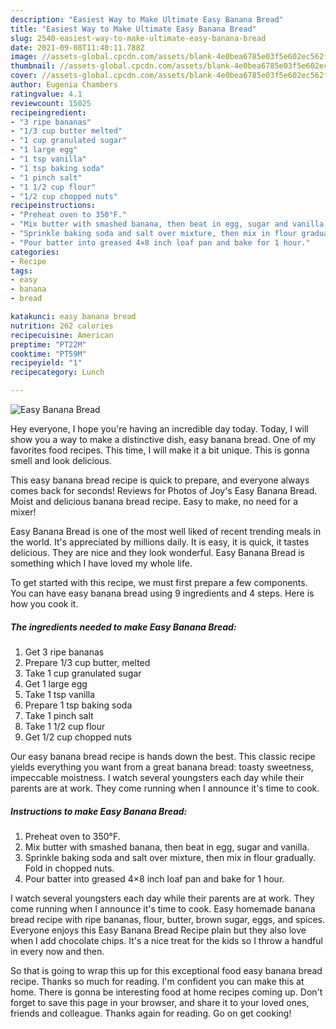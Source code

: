 ```yaml
---
description: "Easiest Way to Make Ultimate Easy Banana Bread"
title: "Easiest Way to Make Ultimate Easy Banana Bread"
slug: 2540-easiest-way-to-make-ultimate-easy-banana-bread
date: 2021-09-08T11:40:11.788Z
image: //assets-global.cpcdn.com/assets/blank-4e0bea6785e03f5e602ec562f230caae08da540cada707380b4fe1bbebba43da.png
thumbnail: //assets-global.cpcdn.com/assets/blank-4e0bea6785e03f5e602ec562f230caae08da540cada707380b4fe1bbebba43da.png
cover: //assets-global.cpcdn.com/assets/blank-4e0bea6785e03f5e602ec562f230caae08da540cada707380b4fe1bbebba43da.png
author: Eugenia Chambers
ratingvalue: 4.1
reviewcount: 15025
recipeingredient:
- "3 ripe bananas"
- "1/3 cup butter melted"
- "1 cup granulated sugar"
- "1 large egg"
- "1 tsp vanilla"
- "1 tsp baking soda"
- "1 pinch salt"
- "1 1/2 cup flour"
- "1/2 cup chopped nuts"
recipeinstructions:
- "Preheat oven to 350°F."
- "Mix butter with smashed banana, then beat in egg, sugar and vanilla."
- "Sprinkle baking soda and salt over mixture, then mix in flour gradually. Fold in chopped nuts."
- "Pour batter into greased 4×8 inch loaf pan and bake for 1 hour."
categories:
- Recipe
tags:
- easy
- banana
- bread

katakunci: easy banana bread 
nutrition: 262 calories
recipecuisine: American
preptime: "PT22M"
cooktime: "PT59M"
recipeyield: "1"
recipecategory: Lunch

---
```



![Easy Banana Bread](//assets-global.cpcdn.com/assets/blank-4e0bea6785e03f5e602ec562f230caae08da540cada707380b4fe1bbebba43da.png)

Hey everyone, I hope you're having an incredible day today. Today, I will show you a way to make a distinctive dish, easy banana bread. One of my favorites food recipes. This time, I will make it a bit unique. This is gonna smell and look delicious.

This easy banana bread recipe is quick to prepare, and everyone always comes back for seconds! Reviews for Photos of Joy&#39;s Easy Banana Bread. Moist and delicious banana bread recipe. Easy to make, no need for a mixer!

Easy Banana Bread is one of the most well liked of recent trending meals in the world. It's appreciated by millions daily. It is easy, it is quick, it tastes delicious. They are nice and they look wonderful. Easy Banana Bread is something which I have loved my whole life.


To get started with this recipe, we must first prepare a few components. You can have easy banana bread using 9 ingredients and 4 steps. Here is how you cook it.

<!--inarticleads1-->

##### The ingredients needed to make Easy Banana Bread:

1. Get 3 ripe bananas
1. Prepare 1/3 cup butter, melted
1. Take 1 cup granulated sugar
1. Get 1 large egg
1. Take 1 tsp vanilla
1. Prepare 1 tsp baking soda
1. Take 1 pinch salt
1. Take 1 1/2 cup flour
1. Get 1/2 cup chopped nuts


Our easy banana bread recipe is hands down the best. This classic recipe yields everything you want from a great banana bread: toasty sweetness, impeccable moistness. I watch several youngsters each day while their parents are at work. They come running when I announce it&#39;s time to cook. 

<!--inarticleads2-->

##### Instructions to make Easy Banana Bread:

1. Preheat oven to 350°F.
1. Mix butter with smashed banana, then beat in egg, sugar and vanilla.
1. Sprinkle baking soda and salt over mixture, then mix in flour gradually. Fold in chopped nuts.
1. Pour batter into greased 4×8 inch loaf pan and bake for 1 hour.


I watch several youngsters each day while their parents are at work. They come running when I announce it&#39;s time to cook. Easy homemade banana bread recipe with ripe bananas, flour, butter, brown sugar, eggs, and spices. Everyone enjoys this Easy Banana Bread Recipe plain but they also love when I add chocolate chips. It&#39;s a nice treat for the kids so I throw a handful in every now and then. 

So that is going to wrap this up for this exceptional food easy banana bread recipe. Thanks so much for reading. I'm confident you can make this at home. There is gonna be interesting food at home recipes coming up. Don't forget to save this page in your browser, and share it to your loved ones, friends and colleague. Thanks again for reading. Go on get cooking!
